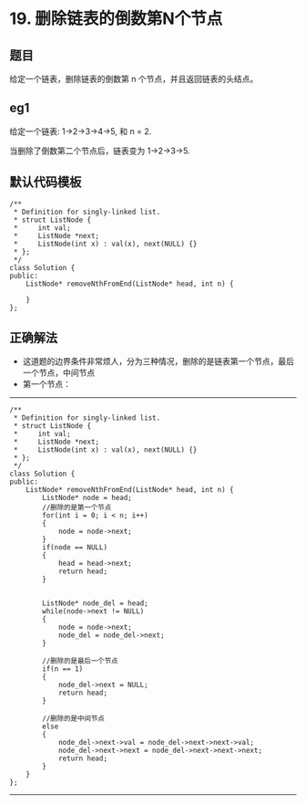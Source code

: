 # 19. 删除链表的倒数第N个节点
## 题目
给定一个链表，删除链表的倒数第 n 个节点，并且返回链表的头结点。
## eg1
给定一个链表: 1->2->3->4->5, 和 n = 2.

当删除了倒数第二个节点后，链表变为 1->2->3->5.

## 默认代码模板
	/**
	 * Definition for singly-linked list.
	 * struct ListNode {
	 *     int val;
	 *     ListNode *next;
	 *     ListNode(int x) : val(x), next(NULL) {}
	 * };
	 */
	class Solution {
	public:
	    ListNode* removeNthFromEnd(ListNode* head, int n) {
	        
	    }
	};

## 正确解法
- 这道题的边界条件非常烦人，分为三种情况，删除的是链表第一个节点，最后一个节点，中间节点
- 第一个节点：

---
	/**
	 * Definition for singly-linked list.
	 * struct ListNode {
	 *     int val;
	 *     ListNode *next;
	 *     ListNode(int x) : val(x), next(NULL) {}
	 * };
	 */
	class Solution {
	public:
	    ListNode* removeNthFromEnd(ListNode* head, int n) {
	        ListNode* node = head;
	        //删除的是第一个节点
	        for(int i = 0; i < n; i++)
	        {
	            node = node->next;
	        }
	        if(node == NULL)
	        {
	            head = head->next;
	            return head;
	        }
	        
	        
	        ListNode* node_del = head;
	        while(node->next != NULL)
	        {
	            node = node->next;
	            node_del = node_del->next;
	        }
	        
	        //删除的是最后一个节点
	        if(n == 1)
	        {
	            node_del->next = NULL;
	            return head;
	        }
	        
	        //删除的是中间节点
	        else
	        {
	            node_del->next->val = node_del->next->next->val;
	            node_del->next->next = node_del->next->next->next;
	            return head;
	        }
	    }
	};
---